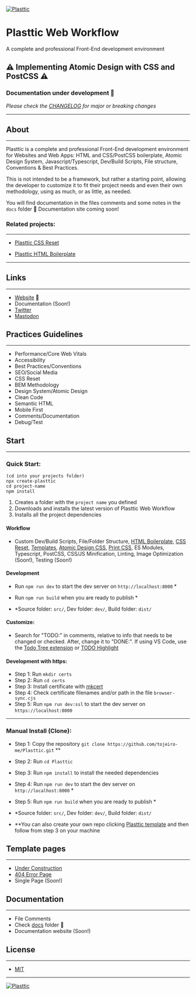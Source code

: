 [![Plasttic](https://plasttic.dev/repo-banner-1400w.png)](https://plasttic.dev)

# Plasttic Web Workflow

A complete and professional Front-End development environment

## :warning: Implementing Atomic Design with CSS and PostCSS :warning:

### Documentation under development :construction:

_Please check the [CHANGELOG](/CHANGELOG.md) for major or breaking changes_

---

## About

---

Plasttic is a complete and professional Front-End development environment for Websites and Web Apps: HTML and CSS/PostCSS boilerplate, Atomic Design System, Javascript/Typescript, Dev/Build Scripts, File structure, Conventions & Best Practices.

This is not intended to be a framework, but rather a starting point, allowing the developer to customize it to fit their project needs and even their own methodology, using as much, or as little, as needed.

You will find documentation in the files comments and some notes in the `docs` folder :construction: Documentation site coming soon!

### Related projects:

---

- [Plasttic CSS Reset](https://github.com/tojeiro-me/Plasttic-reset)

- [Plasttic HTML Boilerplate](https://github.com/tojeiro-me/Plasttic-boilerplate)

---

## Links

---

- [Website](https://plasttic.dev) :construction:
- Documentation (Soon!)
- [Twitter](https://twitter.com/Plasttic_Dev)
- [Mastodon](https://mastodon.social/@plasttic)

## Practices Guidelines

---

- Performance/Core Web Vitals
- Accessibility
- Best Practices/Conventions
- SEO/Social Media
- CSS Reset
- BEM Methodology
- Design System/Atomic Design
- Clean Code
- Semantic HTML
- Mobile First
- Comments/Documentation
- Debug/Test

## Start

---

### Quick Start:

```
(cd into your projects folder)
npx create-plasttic
cd project-name
npm install
```

1. Creates a folder with the `project name` you defined
2. Downloads and installs the latest version of Plasttic Web Workflow
3. Installs all the project dependencies

#### Workflow

- Custom Dev/Build Scripts, File/Folder Structure, [HTML Boilerplate](https://github.com/tojeiro-me/Plasttic-boilerplate/blob/master/index.html), [CSS Reset](https://github.com/tojeiro-me/Plasttic-reset), [Templates](https://boilerplate.plasttic.dev), [Atomic Design CSS](docs/atomic-design.md), [Print CSS](./src/assets/css/print.css), ES Modules, Typescript, PostCSS, CSS/JS Minification, Linting, Image Optimization (Soon!), Testing (Soon!)

#### Development

- Run `npm run dev` to start the dev server on `http://localhost:8000` \*
- Run `npm run build` when you are ready to publish \*

- \*Source folder: `src/`, Dev folder: `dev/`, Build folder: `dist/`

#### Customize:

- Search for "TODO:" in comments, relative to info that needs to be changed or checked. After, change it to "DONE:". If using VS Code, use the [Todo Tree extension](https://marketplace.visualstudio.com/items?itemName=Gruntfuggly.todo-tree) or [TODO Highlight](https://marketplace.visualstudio.com/items?itemName=wayou.vscode-todo-highlight)

#### Development with https:

- Step 1: Run `mkdir certs`
- Step 2: Run `cd certs`
- Step 3: Install certificate with [mkcert](https://mkcert.dev/)
- Step 4: Check certificate filenames and/or path in the file `browser-sync.cjs`
- Step 5: Run `npm run dev:ssl` to start the dev server on `https://localhost:8000`

---

### Manual Install (Clone):

- Step 1: Copy the repository `git clone https://github.com/tojeiro-me/Plasttic.git` \*\*
- Step 2: Run `cd Plasttic`
- Step 3: Run `npm install` to install the needed dependencies
- Step 4: Run `npm run dev` to start the dev server on `http://localhost:8000` \*
- Step 5: Run `npm run build` when you are ready to publish \*

- \*Source folder: `src/`, Dev folder: `dev/`, Build folder: `dist/`
- \*\*You can also create your own repo clicking [Plasttic template](https://github.com/tojeiro-me/Plasttic/generate) and then follow from step 3 on your machine

## Template pages

---

- [Under Construction](https://boilerplate.plasttic.dev/temporary.html)
- [404 Error Page](https://boilerplate.plasttic.dev/404.html)
- Single Page (Soon!)

## Documentation

---

- File Comments
- Check [docs](./docs) folder :construction:
- Documentation website (Soon!)

## License

---

- [MIT](./LICENSE)

---

[![Plasttic](https://plasttic.dev/repo-badge-50h.png)](https://github.com/tojeiro-me/Plasttic)
